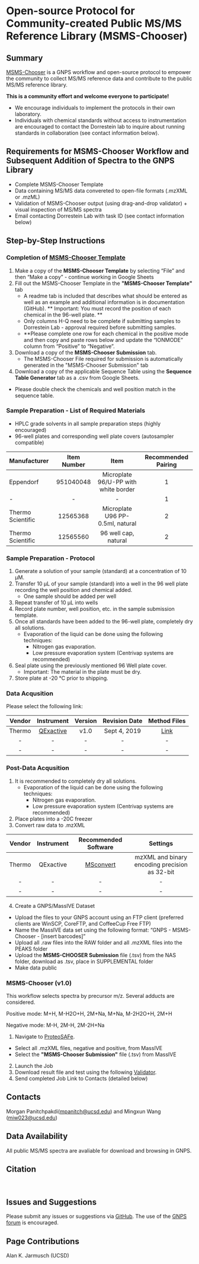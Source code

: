 # Open-source Protocol for Community-created Public MS/MS Reference Library (MSMS-Chooser)

## Summary
[MSMS-Chooser](https://proteomics2.ucsd.edu/ProteoSAFe/index.jsp?params=%7B%22workflow%22:%22MS-CHOOSER%22%7D) is a GNPS workflow and open-source protocol to empower the community to collect MS/MS reference data and contribute to the public MS/MS reference library.

**This is a community effort and welcome everyone to participate!**
  * We encourage individuals to implement the protocols in their own laboratory.
  * Individuals with chemical standards without access to instrumentation are encouraged to contact the Dorrestein lab to inquire about running standards in collaboration (see contact information below).

## Requirements for MSMS-Chooser Workflow and Subsequent Addition of Spectra to the GNPS Library
  * Complete MSMS-Chooser Template
  * Data containing MS/MS data convereted to open-file formats (.mzXML or .mzML)
  * Validation of MSMS-Chooser output (using drag-and-drop validator) + visual inspection of MS/MS spectra
  * Email contacting Dorrestein Lab with task ID (see contact information below)

## Step-by-Step Instructions

### Completion of [MSMS-Chooser Template](https://docs.google.com/spreadsheets/d/1C6bpcaC2b4KpXaimkpslH4whlqKlN4T9DB-BKNYshjQ/edit?usp=sharing)
1. Make a copy of the **MSMS-Chooser Template** by selecting “File” and then “Make a copy” - continue working in Google Sheets
2. Fill out the MSMS-Chooser Template in the **"MSMS-Chooser Template"** tab
    * A readme tab is included that describes what should be entered as well as an example and additional information is in documentation (GitHub). ** Important: You must record the position of each chemical in the 96-well plate. **
    * Only columns H-Q need to be complete if submitting samples to Dorrestein Lab - approval required before submitting samples.
    * **Please complete one row for each chemical in the positive mode and then copy and paste rows below and update the “IONMODE” column from “Positive” to “Negative”.
3. Download a copy of the **MSMS-Chooser Submission** tab.
    * The MSMS-Chooser File required for submission is automatically generated in the "MSMS-Chooser Submission" tab
4. Download a copy of the applicable Sequence Table using the **Sequence Table Generator** tab as a .csv from Google Sheets.
  * Please double check the chemicals and well position match in the sequence table.

### Sample Preparation - List of Required Materials
  * HPLC grade solvents in all sample preparation steps (highly encouraged)
  * 96-well plates and corresponding well plate covers (autosampler compatible)
 
| Manufacturer | Item Number | Item | Recommended Pairing |
|:------------- |:-------------:|:-----:|:------:|
| Eppendorf       | 951040048 | Microplate 96/U-PP with white border | 1 |
|-|-|-| 1 |
| Thermo Scientific | 12565368 | Microplate U96 PP-0.5ml, natural | 2 |
| Thermo Scientific | 12565560 | 96 well cap, natural | 2 |

### Sample Preparation - Protocol
1. Generate a solution of your sample (standard) at a concentration of 10 µM.
2. Transfer 10 µL of your sample (standard) into a well in the 96 well plate recording the well position and chemical added.
    * One sample should be added per well
3. Repeat transfer of 10 µL into wells
4. Record plate number, well position, etc. in the sample submission template.
5. Once all standards have been added to the 96-well plate, completely dry all solutions.
    * Evaporation of the liquid can be done using the following techniques:
      * Nitrogen gas evaporation.
      * Low pressure evaporation system (Centrivap systems are recommended)
6. Seal plate using the previously mentioned 96 Well plate cover. 
    * Important: The material in the plate must be dry.
7. Store plate at -20 °C prior to shipping.

### Data Acqusition 
Please select the following link:

| Vendor | Instrument | Version | Revision Date| Method Files|
|:---:|:---:|:---:|:---:|:---:|
|Thermo|[QExactive](msmschooserdataacquisitionQE.md)|v1.0|Sept 4, 2019| [Link](https://massive.ucsd.edu/ProteoSAFe/dataset.jsp?task=5e567bd3eb1e40ad975a25dac3f5bf11)|
|-|-|-|-|-|
|-|-|-|-|-|


### Post-Data Acqusition 
1. It is recommended to completely dry all solutions.
    * Evaporation of the liquid can be done using the following techniques:
      * Nitrogen gas evaporation.
      * Low pressure evaporation system (Centrivap systems are recommended)
2. Place plates into a -20C freezer
3. Convert raw data to .mzXML

| Vendor | Instrument | Recommended Software| Settings |
|:---:|:---:|:---:|:---:|
|Thermo|QExactive|[MSconvert](http://proteowizard.sourceforge.net/tools.shtml)| mzXML and binary encoding precision as 32-bit|
|-|-|-|-|
|-|-|-|-|

4. Create a GNPS/MassIVE Dataset
  * Upload the files to your GNPS account using an FTP client (preferred clients are WinSCP, CoreFTP, and CoffeeCup Free FTP)
  * Name the MassIVE data set using the following format: “GNPS - MSMS-Chooser - [insert barcodes]”
  * Upload all .raw files into the RAW folder and all .mzXML files into the PEAKS folder
  * Upload the **MSMS-CHOOSER Submission** file (.tsv) from the NAS folder, download as .tsv, place in SUPPLEMENTAL folder
  * Make data public

### MSMS-Chooser (v1.0)
This workflow selects spectra by precursor m/z. Several adducts are considered. 

Positive mode: M+H, M-H2O+H, 2M+Na, M+Na, M-2H2O+H, 2M+H

Negative mode: M-H, 2M-H, 2M-2H+Na 

1. Navigate to [ProteoSAFe](https://gnps.ucsd.edu/ProteoSAFe/index.jsp?params=%7B%22workflow%22:%22MSMS-CHOOSER%22%7D).
  * Select all .mzXML files, negative and positive, from MassIVE
  * Select the **"MSMS-Chooser Submission"** file (.tsv) from MassIVE
2. Launch the Job
3. Download result file and test using the following [Validator](https://gnps-quickstart.ucsd.edu/validatebatch).
4. Send completed Job Link to Contacts (detailed below)

## Contacts
Morgan Panitchpakdi(mpanitch@ucsd.edu) and Mingxun Wang (miw023@ucsd.edu)

## Data Availability
All public MS/MS spectra are avaliable for download and browsing in GNPS.

## Citation
<br>

## Issues and Suggestions
Please submit any issues or suggestions via [GitHub](https://github.com/CCMS-UCSD/GNPS_Workflows). The use of the [GNPS forum](https://groups.google.com/forum/#!forum/molecular_networking_bug_reports) is encouraged.

## Page Contributions
Alan K. Jarmusch (UCSD)
